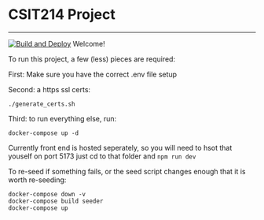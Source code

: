 # CSIT214 Project
---
[![Build and Deploy](https://github.com/Akihiro120/csit214/actions/workflows/deploy.yml/badge.svg)](https://github.com/Akihiro120/csit214/actions/workflows/deploy.yml)
Welcome!

To run this project, a few (less) pieces are required:

First: Make sure you have the correct .env file setup

Second: a https ssl certs:
```
./generate_certs.sh
```

Third: to run everything else, run:
```
docker-compose up -d
```

Currently front end is hosted seperately, so you will need to hsot that youself on port 5173
just cd to that folder and `npm run dev`

To re-seed if something fails, or the seed script changes enough that it is worth re-seeding:
```
docker-compose down -v
docker-compose build seeder
docker-compose up
```
